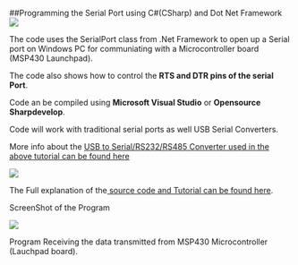##Programming the Serial Port using C#(CSharp) and Dot Net Framework
<img src="http://xanthium.in/sites/default/files/site-images/serial-prog-Csharp/serial-programming-dot-net-framework-csharp-tutorial.jpg"/>

The code uses the SerialPort class from .Net Framework to open up a Serial port on Windows PC for communiating with a Microcontroller board (MSP430 Launchpad).

The code also shows how to control the **RTS and DTR pins of the serial Port**.

Code an be compiled using **Microsoft Visual Studio** or **Opensource Sharpdevelop**.

Code will work with traditional serial ports as well USB Serial Converters. 

More info about the  <a href = "http://xanthium.in/USB-to-Serial-RS232-RS485-Converter">USB to Serial/RS232/RS485 Converter used in the above tutorial can be found here</a>

<img src = "http://s25.postimg.org/ucb73bztr/usb_to_rs485_converter_250px.jpg"  href="http://xanthium.in/USB-to-Serial-RS232-RS485-Converter"/>

The Full explanation of the<a href="http://xanthium.in/Serial-Programming-using-Csharp-on-Windows"> source code and Tutorial can be found here</a>.

ScreenShot of the Program

<img src="http://xanthium.in/sites/default/files/site-images/serial-prog-Csharp/CSharp-serial-read-data-rxed.jpeg" />

Program Receiving the data transmitted from MSP430 Microcontroller (Lauchpad board). 


  

